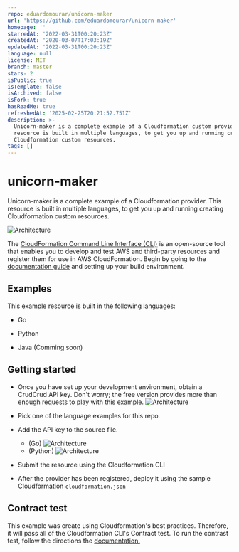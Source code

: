 ```yaml
---
repo: eduardomourar/unicorn-maker
url: 'https://github.com/eduardomourar/unicorn-maker'
homepage: ''
starredAt: '2022-03-31T00:20:23Z'
createdAt: '2020-03-07T17:03:19Z'
updatedAt: '2022-03-31T00:20:23Z'
language: null
license: MIT
branch: master
stars: 2
isPublic: true
isTemplate: false
isArchived: false
isFork: true
hasReadMe: true
refreshedAt: '2025-02-25T20:21:52.751Z'
description: >-
  Unicorn-maker is a complete example of a Cloudformation custom provider. This
  resource is built in multiple languages, to get you up and running creating
  Cloudformation custom resources.
tags: []
---
```


# unicorn-maker
Unicorn-maker is a complete example of a Cloudformation provider. This resource is built in multiple languages, to get you up and running creating Cloudformation custom resources.

![Architecture](images/unicorn.png)


The [CloudFormation Command Line Interface (CLI)](https://docs.aws.amazon.com/cloudformation-cli/latest/userguide/what-is-cloudformation-cli.html) is an open-source tool that enables you to develop and test AWS and third-party resources and register them for use in AWS CloudFormation. Begin by going to the [documentation guide](https://docs.aws.amazon.com/cloudformation-cli/latest/userguide/resource-type-setup.html) and setting up your build environment.


## Examples
This example resource is built in the following languages:

- Go

- Python

- Java (Comming soon)

## Getting started
- Once you have set up your development environment, obtain a CrudCrud API key. Don't worry; the free version provides more than enough requests to play with this example.
![Architecture](images/api.png)
- Pick one of the language examples for this repo.
- Add the API key to the source file.
    - (Go) ![Architecture](images/go.png)
    - (Python) ![Architecture](images/python.png)


- Submit the resource using the Cloudformation CLI
- After the provider has been registered, deploy it using the sample Cloudformation `cloudformation.json`

## Contract test
This example was create using Cloudformation's best practices. Therefore, it will pass all of the Cloudformation CLI's Contract test.
To run the contrast test, follow the directions the
[documentation.](https://docs.aws.amazon.com/cloudformation-cli/latest/userguide/resource-type-cli-test.html)



